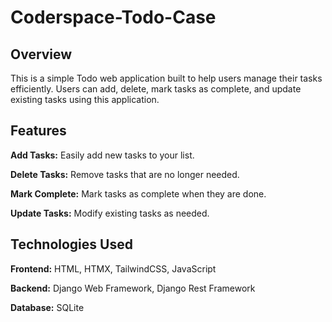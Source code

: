 # Coderspace-Todo-Case

## Overview
This is a simple Todo web application built to help users manage their tasks efficiently. Users can add, delete, mark tasks as complete, and update existing tasks using this application.

## Features
**Add Tasks:** Easily add new tasks to your list.

**Delete Tasks:** Remove tasks that are no longer needed.

**Mark Complete:** Mark tasks as complete when they are done.

**Update Tasks:** Modify existing tasks as needed.

## Technologies Used
**Frontend:** HTML, HTMX, TailwindCSS, JavaScript

**Backend:** Django Web Framework, Django Rest Framework

**Database:** SQLite
